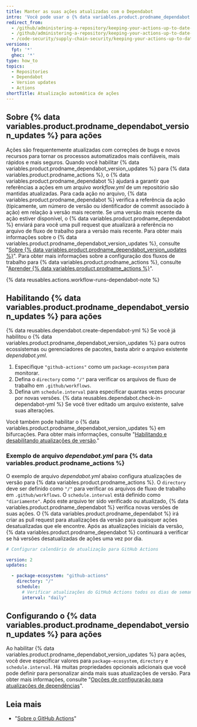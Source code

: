 ```yaml
---
title: Manter as suas ações atualizadas com o Dependabot
intro: 'Você pode usar o {% data variables.product.prodname_dependabot %} para manter as ações que você utiliza atualizadas para as versões mais recentes.'
redirect_from:
  - /github/administering-a-repository/keeping-your-actions-up-to-date-with-github-dependabot
  - /github/administering-a-repository/keeping-your-actions-up-to-date-with-dependabot
  - /code-security/supply-chain-security/keeping-your-actions-up-to-date-with-dependabot
versions:
  fpt: '*'
  ghec: '*'
type: how_to
topics:
  - Repositories
  - Dependabot
  - Version updates
  - Actions
shortTitle: Atualização automática de ações
---
```


## Sobre {% data variables.product.prodname_dependabot_version_updates %} para ações

Ações são frequentemente atualizadas com correções de bugs e novos recursos para tornar os processos automatizados mais confiáveis, mais rápidos e mais seguros. Quando você habilitar {% data variables.product.prodname_dependabot_version_updates %} para {% data variables.product.prodname_actions %}, o {% data variables.product.prodname_dependabot %} ajudará a garantir que referências a ações em um arquivo *workflow.yml* de um repositório são mantidas atualizadas. Para cada ação no arquivo, {% data variables.product.prodname_dependabot %} verifica a referência da ação (tipicamente, um número de versão ou identificador de commit associado à ação) em relação à versão mais recente. Se uma versão mais recente da ação estiver disponível, o {% data variables.product.prodname_dependabot %} enviará para você uma pull request que atualizará a referência no arquivo de fluxo de trabalho para a versão mais recente. Para obter mais informações sobre o {% data variables.product.prodname_dependabot_version_updates %}, consulte "[Sobre {% data variables.product.prodname_dependabot_version_updates %}](/github/administering-a-repository/about-dependabot-version-updates)". Para obter mais informações sobre a configuração dos fluxos de trabalho para {% data variables.product.prodname_actions %}, consulte "[Aprender {% data variables.product.prodname_actions %}](/actions/learn-github-actions)".

{% data reusables.actions.workflow-runs-dependabot-note %}

## Habilitando {% data variables.product.prodname_dependabot_version_updates %} para ações

{% data reusables.dependabot.create-dependabot-yml %} Se você já habilitou o {% data variables.product.prodname_dependabot_version_updates %} para outros ecossistemas ou gerenciadores de pacotes, basta abrir o arquivo existente *dependabot.yml*.
1. Especifique `"github-actions"` como um `package-ecosystem` para monitorar.
1. Defina o `directory` como `"/"` para verificar os arquivos de fluxo de trabalho em `.github/workflows`.
1. Defina um `schedule.interval` para especificar quantas vezes procurar por novas versões.
{% data reusables.dependabot.check-in-dependabot-yml %} Se você tiver editado um arquivo existente, salve suas alterações.

Você também pode habilitar o {% data variables.product.prodname_dependabot_version_updates %} em bifurcações. Para obter mais informações, consulte "[Habilitando e desabilitando atualizações de versão](/github/administering-a-repository/enabling-and-disabling-version-updates#enabling-version-updates-on-forks)."

### Exemplo de arquivo *dependabot.yml* para {% data variables.product.prodname_actions %}

O exemplo de arquivo *dependabot.yml* abaixo configura atualizações de versão para {% data variables.product.prodname_actions %}. O `directory` deve ser definido como `"/"` para verificar os arquivos de fluxo de trabalho em `.github/workflows`. O `schedule.interval` está definido como `"diariamente"`. Após este arquivo ter sido verificado ou atualizado, {% data variables.product.prodname_dependabot %} verifica novas versões de suas ações. O {% data variables.product.prodname_dependabot %} irá criar as pull request para atualizações da versão para quaisquer ações desatualizadas que ele encontre. Após as atualizações iniciais da versão, {% data variables.product.prodname_dependabot %} continuará a verificar se há versões desatualizadas de ações uma vez por dia.

```yaml
# Configurar calendário de atualização para GitHub Actions

version: 2
updates:

  - package-ecosystem: "github-actions"
    directory: "/"
    schedule:
      # Verificar atualizações do GitHub Actions todos os dias de semana
      interval: "daily"
```

## Configurando o {% data variables.product.prodname_dependabot_version_updates %} para ações

Ao habilitar {% data variables.product.prodname_dependabot_version_updates %} para ações, você deve especificar valores para `package-ecosystem`, `directory` e `schedule.interval`. Há muitas propriedades opcionais adicionais que você pode definir para personalizar ainda mais suas atualizações de versão. Para obter mais informações, consulte "[Opções de configuração para atualizações de dependências](/github/administering-a-repository/configuration-options-for-dependency-updates)".

## Leia mais

- "[Sobre o GitHub Actions](/actions/getting-started-with-github-actions/about-github-actions)"
